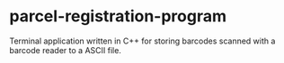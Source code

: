 # parcel-registration-program
Terminal application written in C++ for storing barcodes scanned with a barcode reader to a ASCII file.
